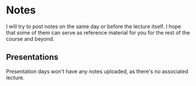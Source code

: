 # Notes

I will try to post notes on the same day or before the lecture itself.
I hope that some of them can serve as reference material for you for the rest of the course and beyond.

## Presentations

Presentation days won't have any notes uploaded, as there's no associated lecture.
